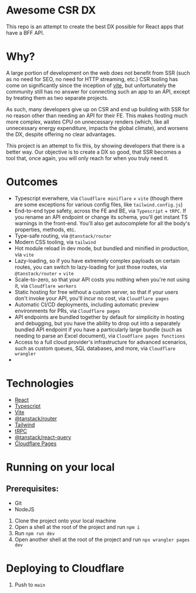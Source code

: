 # Awesome CSR DX

This repo is an attempt to create the best DX possible for React apps that have a BFF API.

# Why?

A large portion of development on the web does not benefit from SSR (such as no need for SEO, no need for HTTP streaming, etc.) CSR tooling has come on significantly since the inception of [vite](https://vitejs.dev/), but unfortunately the community still has no answer for connecting such an app to an API, except by treating them as two separate projects.

As such, many developers give up on CSR and end up building with SSR for no reason other than needing an API for their FE. This makes hosting much more complex, wastes CPU on unnecessary renders (which, like all unnecessary energy expenditure, impacts the global climate), and worsens the DX, despite offering no clear advantages.

This project is an attempt to fix this, by showing developers that there is a better way. Our objective is to create a DX so good, that SSR becomes a tool that, once again, you will only reach for when you truly need it.

# Outcomes

- Typescript everwhere, via `Cloudflare miniflare` + `vite` (though there are some exceptions for various config files, like `tailwind.config.js`)
- End-to-end type safety, across the FE and BE, via `Typescript` + `tRPC`. If you rename an API endpoint or change its schema, you'll get instant TS warnings in the front-end. You'll also get autocomplete for all the body's properties, methods, etc.
- Type-safe routing, via `@tanstack/router`
- Modern CSS tooling, via `tailwind`
- Hot module reload in dev mode, but bundled and minified in production, via `vite`
- Lazy-loading, so if you have extremely complex payloads on certain routes, you can switch to lazy-loading for just those routes, via `@tanstack/router` + `vite`
- Scale-to-zero, so that your API costs you nothing when you're not using it, via `Cloudflare workers`
- Static hosting for free without a custom server, so that if your users don't invoke your API, you'll incur no cost, via `Cloudflare pages`
- Automatic CI/CD deployments, including automatic preview environments for PRs, via `Cloudflare pages`
- API endpoints are bundled together by default for simplicity in hosting and debugging, but you have the ability to drop out into a separately bundled API endpoint if you have a particularly large bundle (such as needing to parse an Excel document), via `Cloudflare pages functions`
- Access to a full cloud provider's infrastructure for advanced scenarios, such as custom queues, SQL databases, and more, via `Cloudflare wrangler`
- 

# Technologies

- [React](https://react.dev/)
- [Typescript](https://www.typescriptlang.org/)
- [Vite](https://vitejs.dev/)
- [@tanstack/router](https://tanstack.com/router/latest)
- [Tailwind](https://tailwindcss.com/)
- [tRPC](https://trpc.io/)
- [@tanstack/react-query](https://tanstack.com/query)
- [Cloudflare Pages](https://developers.cloudflare.com/pages)

# Running on your local

## Prerequisites:

- Git
- NodeJS

1. Clone the project onto your local machine
1. Open a shell at the root of the project and run `npm i`
1. Run `npm run dev`
1. Open another shell at the root of the project and run `npx wrangler pages dev`

# Deploying to Cloudflare

1. Push to `main`
